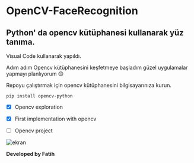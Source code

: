 # OpenCV-FaceRecognition
## Python' da opencv kütüphanesi kullanarak yüz tanıma.

Visual Code kullanarak yapıldı.

Adım adım Opencv kütüphanesini keşfetmeye başladım güzel uygulamalar yapmayı planlıyorum 😊

Repoyu çalıştırmak için opencv kütüphanesini bilgisayarınıza kurun.

`pip install opencv-python`

- [x] Opencv exploration
- [x] First implementation with opencv
- [ ] Opencv project


![ekran](https://user-images.githubusercontent.com/32196738/115963604-b5110b00-a528-11eb-8aa6-756f23271535.PNG)


**Developed by Fatih**
